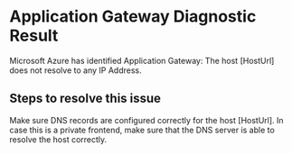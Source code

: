 <properties
pageTitle="My Application Gateway has No IP Address Resolved"
description="My Application Gateway has No IP Address Resolved"
infoBubbleText="Issues with your Application Gateway were detected. See details on the right."
service="microsoft.network"
resource="ApplicationGateway"
authors="Parag"
displayOrder="10"
articleId="AppGwChecklistNoIPAddressResolved"
diagnosticScenario="AppGwChecklistNoIPAddressResolved"
selfHelpType="Diagnostics"
supportTopicIds=""
resourceTags="windows"
productPesIds=""
cloudEnvironments="Public"
/>
# Application Gateway Diagnostic Result
<!--issueDescription-->
Microsoft Azure has identified Application Gateway: 
The host <!--$HostUrl-->[HostUrl]<!--/$HostUrl--> does not resolve to any IP Address.
<!--/issueDescription-->
## **Steps to resolve this issue**
Make sure DNS records are configured correctly for the host <!--$HostUrl-->[HostUrl]<!--/$HostUrl-->. In case this is a private frontend, make sure that the DNS server is able to resolve the host correctly.
